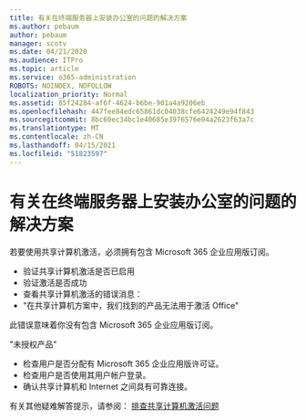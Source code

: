 ```yaml
---
title: 有关在终端服务器上安装办公室的问题的解决方案
ms.author: pebaum
author: pebaum
manager: scotv
ms.date: 04/21/2020
ms.audience: ITPro
ms.topic: article
ms.service: o365-administration
ROBOTS: NOINDEX, NOFOLLOW
localization_priority: Normal
ms.assetid: 85f24284-af6f-4624-b6be-901a4a9206eb
ms.openlocfilehash: 447fee84edc65861dc04038cfe6424249e94f843
ms.sourcegitcommit: 8bc60ec34bc1e40685e3976576e04a2623f63a7c
ms.translationtype: MT
ms.contentlocale: zh-CN
ms.lasthandoff: 04/15/2021
ms.locfileid: "51823597"
---
```

# <a name="solutions-for-issues-around-installing-office-on-a-terminal-server"></a>有关在终端服务器上安装办公室的问题的解决方案

若要使用共享计算机激活，必须拥有包含 Microsoft 365 企业应用版订阅。
  
- 验证共享计算机激活是否已启用
- 验证激活是否成功
- 查看共享计算机激活的错误消息：
- "在共享计算机方案中，我们找到的产品无法用于激活 Office"
  
此错误意味着你没有包含 Microsoft 365 企业应用版订阅。

"未授权产品"

- 检查用户是否分配有 Microsoft 365 企业应用版许可证。
- 检查用户是否使用其用户帐户登录。
- 确认共享计算机和 Internet 之间具有可靠连接。

有关其他疑难解答提示，请参阅： [排查共享计算机激活问题](https://docs.microsoft.com/DeployOffice/troubleshoot-shared-computer-activation)